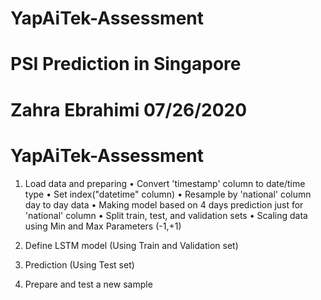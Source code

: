# YapAiTek-Assessment

# PSI Prediction in Singapore
# Zahra Ebrahimi 07/26/2020
# YapAiTek-Assessment

1)	Load data and preparing 
•	Convert 'timestamp' column to date/time type
•	Set index("datetime" column)
•	Resample by 'national' column day to day data
•	Making model based on 4 days prediction just for 'national' column
•	Split train, test, and validation sets
•	Scaling data using Min and Max Parameters (-1,+1)

2)	Define LSTM model (Using Train and Validation set)
3)	Prediction (Using Test set)
4)	Prepare and test a new sample
